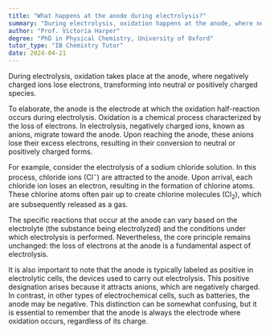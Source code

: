 ```yaml
---
title: "What happens at the anode during electrolysis?"
summary: "During electrolysis, oxidation happens at the anode, where negative ions lose electrons, transforming into neutral or positive ions."
author: "Prof. Victoria Harper"
degree: "PhD in Physical Chemistry, University of Oxford"
tutor_type: "IB Chemistry Tutor"
date: 2024-04-21
---
```


During electrolysis, oxidation takes place at the anode, where negatively charged ions lose electrons, transforming into neutral or positively charged species.

To elaborate, the anode is the electrode at which the oxidation half-reaction occurs during electrolysis. Oxidation is a chemical process characterized by the loss of electrons. In electrolysis, negatively charged ions, known as anions, migrate toward the anode. Upon reaching the anode, these anions lose their excess electrons, resulting in their conversion to neutral or positively charged forms.

For example, consider the electrolysis of a sodium chloride solution. In this process, chloride ions ($\text{Cl}^-$) are attracted to the anode. Upon arrival, each chloride ion loses an electron, resulting in the formation of chlorine atoms. These chlorine atoms often pair up to create chlorine molecules ($\text{Cl}_2$), which are subsequently released as a gas.

The specific reactions that occur at the anode can vary based on the electrolyte (the substance being electrolyzed) and the conditions under which electrolysis is performed. Nevertheless, the core principle remains unchanged: the loss of electrons at the anode is a fundamental aspect of electrolysis.

It is also important to note that the anode is typically labeled as positive in electrolytic cells, the devices used to carry out electrolysis. This positive designation arises because it attracts anions, which are negatively charged. In contrast, in other types of electrochemical cells, such as batteries, the anode may be negative. This distinction can be somewhat confusing, but it is essential to remember that the anode is always the electrode where oxidation occurs, regardless of its charge.
    